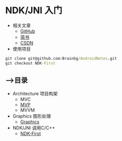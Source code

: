 # NDK/JNI 入门

- 相关文章
  - [GitHub](/Artitcle.md)
  - [简书](https://www.jianshu.com/p/1e4140446acb)
  - [CSDN](https://blog.csdn.net/u014720022/article/details/92842193)
- 使用项目
```cmd
git clone git@github.com:Brainbg/AndroidNotes.git
git checkout NDK-First
```

## -->目录
- Architecture 项目构架
  - MVC 
  - [MVP](https://github.com/Brainbg/LearnAndroid/tree/MVP)  
  - MVVM
- Graphics 图形处理
  - [Graphics](https://github.com/Brainbg/AndroidNotes/tree/Graphics)
- NDK/JNI 调用C/C++
  - [NDK-First](https://github.com/Brainbg/AndroidNotes/tree/NDK-First)




   

